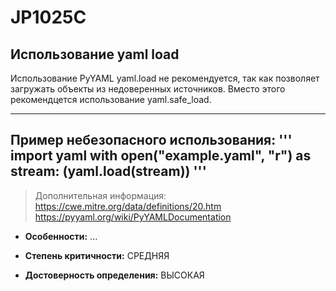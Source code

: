 # JP1025C
## Использование yaml load
Использование PyYAML yaml.load не рекомендуется, так как позволяет загружать объекты из
недоверенных источников. Вместо этого рекомендцется использование yaml.safe_load.

---
Пример небезопасного использования:
'''
import yaml
with open("example.yaml", "r") as stream:
    (yaml.load(stream))
'''
---
> Дополнительная информация:
> <https://cwe.mitre.org/data/definitions/20.htm>
> <https://pyyaml.org/wiki/PyYAMLDocumentation>

* __Особенности:__ ...

* __Степень критичности:__ СРЕДНЯЯ
* __Достоверность определения:__ ВЫСОКАЯ
